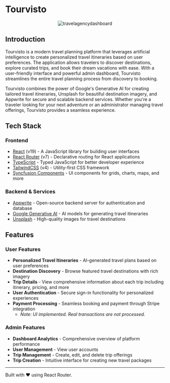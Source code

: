 # Tourvisto

<p align="center">
  <img src="https://github.com/user-attachments/assets/c795364e-837f-436d-82f9-93695ba75478" alt="travelagencydashboard">
</p>


## Introduction

Tourvisto is a modern travel planning platform that leverages artificial intelligence to create personalized travel itineraries based on user preferences. The application allows travelers to discover destinations, explore curated trips, and book their dream vacations with ease. With a user-friendly interface and powerful admin dashboard, Tourvisto streamlines the entire travel planning process from discovery to booking.

Tourvisto combines the power of Google's Generative AI for creating tailored travel itineraries, Unsplash for beautiful destination imagery, and Appwrite for secure and scalable backend services. Whether you're a traveler looking for your next adventure or an administrator managing travel offerings, Tourvisto provides a seamless experience.

## Tech Stack

### Frontend
- [React](https://react.dev/) (v19) - A JavaScript library for building user interfaces
- [React Router](https://reactrouter.com/) (v7) - Declarative routing for React applications
- [TypeScript](https://www.typescriptlang.org/) - Typed JavaScript for better developer experience
- [TailwindCSS](https://tailwindcss.com/) (v4) - Utility-first CSS framework
- [Syncfusion Components](https://www.syncfusion.com/react-components) - UI components for grids, charts, maps, and more

### Backend & Services
- [Appwrite](https://appwrite.io/) - Open-source backend server for authentication and database
- [Google Generative AI](https://ai.google.dev/) - AI models for generating travel itineraries
- [Unsplash](https://unsplash.com/) - High-quality images for travel destinations

## Features

### User Features
- **Personalized Travel Itineraries** - AI-generated travel plans based on user preferences
- **Destination Discovery** - Browse featured travel destinations with rich imagery
- **Trip Details** - View comprehensive information about each trip including itinerary, pricing, and more
- **User Authentication** - Secure sign-in functionality for personalized experiences
- **Payment Processing** - Seamless booking and payment through Stripe integration
    *  *Note: UI implemented. Real transactions are not processed.*

### Admin Features
- **Dashboard Analytics** - Comprehensive overview of platform performance
- **User Management** - View user accounts
- **Trip Management** - Create, edit, and delete trip offerings
- **Trip Creation** - Intuitive interface for creating new travel packages

---

Built with ❤️ using React Router.
